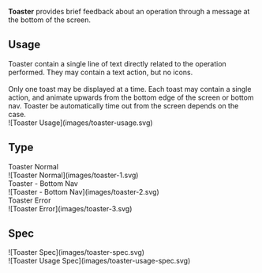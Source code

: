 **Toaster** provides brief feedback about an operation through a message at the bottom of the screen.

## Usage
<div data-insert-component="ImageGrid">
  <div class="mb-16">
    Toaster contain a single line of text directly related to the operation performed. They may contain a text action, but no icons.
    <br /> <br />
    Only one toast may be displayed at a time. Each toast may contain a single action, and animate upwards from the bottom edge of the screen or bottom nav. Toaster be automatically time out from the screen depends on the case.
  </div>
  <div class="img-block">
    ![Toaster Usage](images/toaster-usage.svg)
  </div>
</div>

## Type

<div data-insert-component="ImageGrid">
  <div>
    Toaster Normal<br />
    ![Toaster Normal](images/toaster-1.svg)
  </div>
  <div>
    Toaster - Bottom Nav<br />
    ![Toaster - Bottom Nav](images/toaster-2.svg)
  </div>
  <div>
    Toaster Error<br />
    ![Toaster Error](images/toaster-3.svg)
  </div>
</div>

## Spec

<div data-insert-component="ImageGrid">
  <div>
    ![Toaster Spec](images/toaster-spec.svg)
    <div class="img-width-initial mt-16">
      ![Toaster Usage Spec](images/toaster-usage-spec.svg)
    </div>
  </div>
  <div>
  </div>
  <div>
  </div>
</div>
